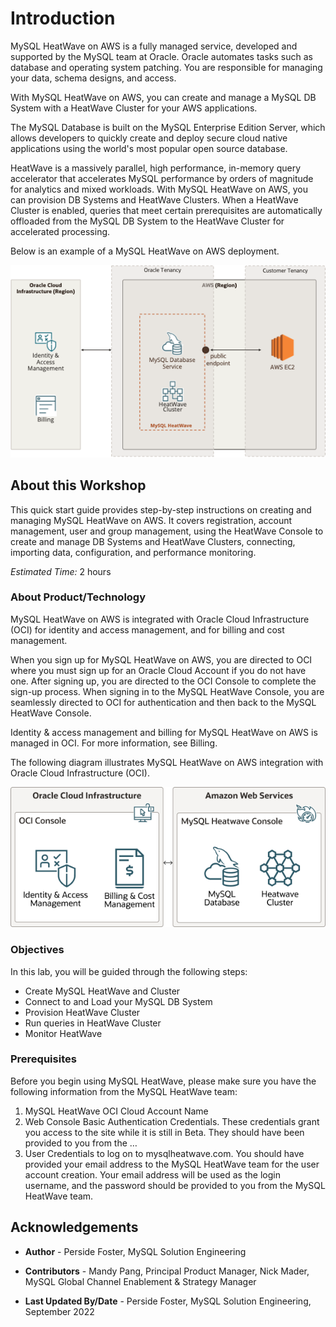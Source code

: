 # Introduction

MySQL HeatWave on AWS is a fully managed service, developed and supported by the MySQL team at Oracle. Oracle automates tasks such as database and operating system patching. You are responsible for managing your data, schema designs, and access.

With MySQL HeatWave on AWS, you can create and manage a MySQL DB System with a HeatWave Cluster for your AWS applications.

The MySQL Database is built on the MySQL Enterprise Edition Server, which allows developers to quickly create and deploy secure cloud native applications using the world's most popular open source database.

HeatWave is a massively parallel, high performance, in-memory query accelerator that accelerates MySQL performance by orders of magnitude for analytics and mixed workloads. With MySQL HeatWave on AWS, you can provision DB Systems and HeatWave Clusters. When a HeatWave Cluster is enabled, queries that meet certain prerequisites are automatically offloaded from the MySQL DB System to the HeatWave Cluster for accelerated processing.

Below is an example of a MySQL HeatWave on AWS deployment.

![MySQL HeatWave on AWS deployment](./images/heatwave-aws-architect.png "heatwave aws architect")

## About this Workshop

This quick start guide provides step-by-step instructions on creating and managing  MySQL HeatWave on AWS. It covers registration, account management, user and group management, using the HeatWave Console to create and manage DB Systems and HeatWave Clusters, connecting, importing data, configuration, and performance monitoring.

_Estimated Time:_ 2 hours

### About Product/Technology

MySQL HeatWave on AWS is integrated with Oracle Cloud Infrastructure (OCI) for identity and access management, and for billing and cost management.

When you sign up for MySQL HeatWave on AWS, you are directed to OCI where you must sign up for an Oracle Cloud Account if you do not have one. After signing up, you are directed to the OCI Console to complete the sign-up process. When signing in to the MySQL HeatWave Console, you are seamlessly directed to OCI for authentication and then back to the MySQL HeatWave Console.

Identity & access management and billing for MySQL HeatWave on AWS is managed in OCI. For more information, see Billing.

The following diagram illustrates MySQL HeatWave on AWS integration with Oracle Cloud Infrastructure (OCI).

![MySQL HeatWave on AWS and OCI Integrationt](./images/mhds-hw-oci-integration.png "mhds hw oci integration")

### Objectives

In this lab, you will be guided through the following steps:

- Create MySQL HeatWave and Cluster
- Connect to and Load your MySQL DB System
- Provision HeatWave Cluster
- Run queries in HeatWave Cluster
- Monitor HeatWave

### Prerequisites

Before you begin using MySQL HeatWave, please make sure you have the following
information from the MySQL HeatWave team:

1. MySQL HeatWave OCI Cloud Account Name
2. Web Console Basic Authentication Credentials. These credentials grant you access to the
site while it is still in Beta. They should have been provided to you from the …
3. User Credentials to log on to mysqlheatwave.com. You should have provided your email address to the MySQL HeatWave team for the user account creation. Your email address will be used as the login username, and the password should be provided to you from the MySQL HeatWave team.

## Acknowledgements

- **Author** - Perside Foster, MySQL Solution Engineering

- **Contributors** - Mandy Pang, Principal Product Manager,
Nick Mader, MySQL Global Channel Enablement & Strategy Manager
- **Last Updated By/Date** - Perside Foster, MySQL Solution Engineering, September 2022
